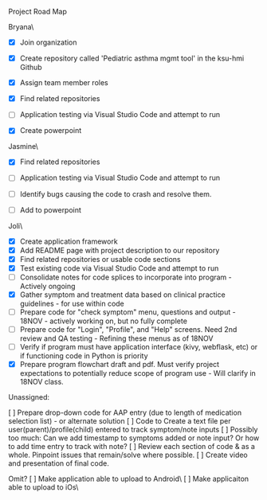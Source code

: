 
Project Road Map

Bryana\
-[X] Join organization
-[X] Create repository called 'Pediatric asthma mgmt tool' in the ksu-hmi Github
-[X] Assign team member roles
-[X] Find related repositories
-[ ] Application testing via Visual Studio Code and attempt to run
-[X] Create powerpoint


Jasmine\
-[X] Find related repositories
-[ ] Application testing via Visual Studio Code and attempt to run
-[ ] Identify bugs causing the code to crash and resolve them.
-[ ] Add to powerpoint


Joli\
-[X] Create application framework
-[x] Add README page with project description to our repository
-[X] Find related repositories or usable code sections
-[X] Test existing code via Visual Studio Code and attempt to run
-[ ] Consolidate notes for code splices to incorporate into program - Actively ongoing
-[X] Gather symptom and treatment data based on clinical practice guidelines - for use within code
-[ ] Prepare code for "check symptom" menu, questions and output - 18NOV - actively working on, but no fully complete
-[ ] Prepare code for "Login", "Profile", and "Help" screens. Need 2nd review and QA testing - Refining these menus as of 18NOV
-[ ] Verify if program must have application interface (kivy, webflask, etc) or if functioning code in Python is priority
-[X] Prepare program flowchart draft and pdf. Must verify project expectations to potentially reduce scope of program use - Will clarify in 18NOV class. 

Unassigned:

[ ] Prepare drop-down code for AAP entry (due to length of medication selection list) - or alternate solution 
[ ] Code to Create a text file per user(parent)/profile(child) entered to track symptom/note inputs
[ ] Possibly too much: Can we add timestamp to symptoms added or note input? Or how to add time entry to track with note?
[ ] Review each section of code & as a whole. Pinpoint issues that remain/solve where possible.
[ ] Create video and presentation of final code.

Omit?
[ ] Make application able to upload to Android\ 
[ ] Make applicaiton able to upload to iOs\
